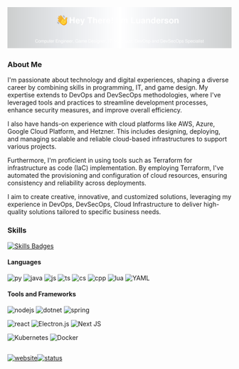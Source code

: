 ![banner](assets/banner.svg)    

### About Me

I'm passionate about technology and digital experiences, shaping a diverse career by combining skills in programming, IT, and game design. My expertise extends to DevOps and DevSecOps methodologies, where I've leveraged tools and practices to streamline development processes, enhance security measures, and improve overall efficiency.

I also have hands-on experience with cloud platforms like AWS, Azure, Google Cloud Platform, and Hetzner. This includes designing, deploying, and managing scalable and reliable cloud-based infrastructures to support various projects.

Furthermore, I'm proficient in using tools such as Terraform for infrastructure as code (IaC) implementation. By employing Terraform, I've automated the provisioning and configuration of cloud resources, ensuring consistency and reliability across deployments.

I aim to create creative, innovative, and customized solutions, leveraging my experience in DevOps, DevSecOps, Cloud Infrastructure to deliver high-quality solutions tailored to specific business needs.


### Skills 
<a href="SKILS.md">![Skills Badges](https://img.shields.io/badge/For_full_skills_list_follow_this_Link-blue?style=for-the-badge)</a>
#### Languages

![py](https://img.shields.io/badge/Python-3776AB?style=for-the-badge&logo=python&logoColor=yellow)
![java](https://img.shields.io/badge/Java-fff?style=for-the-badge&logo=openjdk&logoColor=red)
![js](https://img.shields.io/badge/JavaScript-F7DF1E?style=for-the-badge&logo=javascript&logoColor=black)
![ts](https://img.shields.io/badge/TypeScript-007ACC?style=for-the-badge&logo=typescript&logoColor=white)
![cs](https://img.shields.io/badge/C%23-purple?style=for-the-badge&logo=C%23&logoColor=white)
![cpp](https://img.shields.io/badge/C%2B%2B-00599C?style=for-the-badge&logo=c%2B%2B&logoColor=white)
![lua](https://img.shields.io/badge/Lua-2C2D72?style=for-the-badge&logo=lua&logoColor=white)
![YAML](https://img.shields.io/badge/yaml-%23ffffff.svg?style=for-the-badge&logo=yaml&logoColor=151515)

#### Tools and Frameworks
![nodejs](https://img.shields.io/badge/Node.js-43853D?style=for-the-badge&logo=node.js&logoColor=white)
![dotnet](https://img.shields.io/badge/.NET-5C2D91?style=for-the-badge&logo=.net&logoColor=white)
![spring](https://img.shields.io/badge/Spring-6DB33F?style=for-the-badge&logo=spring&logoColor=white)

![react](https://img.shields.io/badge/React-20232A?style=for-the-badge&logo=react&logoColor=61DAFB)
![Electron.js](https://img.shields.io/badge/Electron-191970?style=for-the-badge&logo=Electron&logoColor=white)
![Next JS](https://img.shields.io/badge/Next-black?style=for-the-badge&logo=next.js&logoColor=white)

![Kubernetes](https://img.shields.io/badge/kubernetes-%23326ce5.svg?style=for-the-badge&logo=kubernetes&logoColor=white)
![Docker](https://img.shields.io/badge/docker-%230db7ed.svg?style=for-the-badge&logo=docker&logoColor=white)


##
<a href='https://luanderson.dev.br' target='__blak'>![website](https://img.shields.io/badge/luanderson.dev.br-%230db7ed.svg?style=for-the-badge)![status](https://img.shields.io/website-up-down-green-red/https/luanderson.dev.br?style=for-the-badge)</a>

